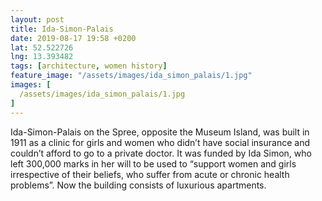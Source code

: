 ```yaml
---
layout: post
title: Ida-Simon-Palais
date: 2019-08-17 19:58 +0200
lat: 52.522726
lng: 13.393482
tags: [architecture, women history]
feature_image: "/assets/images/ida_simon_palais/1.jpg"
images: [
  /assets/images/ida_simon_palais/1.jpg
]
---
```


Ida-Simon-Palais on the Spree, opposite the Museum Island, was built in 1911 as a clinic for girls and women who didn’t have social insurance and couldn’t afford to go to a private doctor. It was funded by Ida Simon, who left 300,000 marks in her will to be used to “support women and girls irrespective of their beliefs, who suffer from acute or chronic health problems”. Now the building consists of luxurious apartments.
